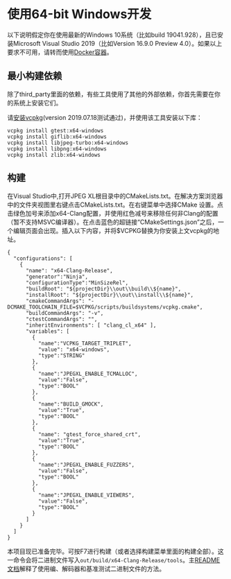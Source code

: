 ﻿# 使用64-bit Windows开发

以下说明假定你在使用最新的Windows 10系统（比如build 19041.928），且已安装Microsoft Visual Studio 2019（比如Version 16.9.0 Preview 4.0）。如果以上要求不可用，请转而使用[Docker容器](developing_in_docker.sc.md)。

## 最小构建依赖

除了third_party里面的依赖，有些工具使用了其他的外部依赖，你首先需要在你的系统上安装它们。

请[安装vcpkg](https://vcpkg.readthedocs.io/en/latest/examples/installing-and-using-packages/)(version 2019.07.18测试通过)，并使用该工具安装以下库：

```
vcpkg install gtest:x64-windows
vcpkg install giflib:x64-windows
vcpkg install libjpeg-turbo:x64-windows
vcpkg install libpng:x64-windows
vcpkg install zlib:x64-windows
```

## 构建

在Visual Studio中,打开JPEG XL根目录中的CMakeLists.txt。在解决方案浏览器中的文件夹视图里右键点击CMakeLists.txt。在右键菜单中选择CMake 设置。点击绿色加号来添加x64-Clang配置，并使用红色减号来移除任何非Clang的配置（暂不支持MSVC编译器）。在点击蓝色的超链接“CMakeSettings.json”之后，一个编辑页面会出现。插入以下内容，并将$VCPKG替换为你安装上文vcpkg的地址。

```
{
  "configurations": [
    {
      "name": "x64-Clang-Release",
      "generator":"Ninja",
      "configurationType":"MinSizeRel",
      "buildRoot": "${projectDir}\\out\\build\\${name}",
      "installRoot": "${projectDir}\\out\\install\\${name}",
      "cmakeCommandArgs": "-DCMAKE_TOOLCHAIN_FILE=$VCPKG/scripts/buildsystems/vcpkg.cmake",
      "buildCommandArgs": "-v",
      "ctestCommandArgs": "",
      "inheritEnvironments": [ "clang_cl_x64" ],
      "variables": [
        {
          "name":"VCPKG_TARGET_TRIPLET",
          "value": "x64-windows",
          "type":"STRING"
        },
        {
          "name":"JPEGXL_ENABLE_TCMALLOC",
          "value":"False",
          "type":"BOOL"
        },
        {
          "name":"BUILD_GMOCK",
          "value":"True",
          "type":"BOOL"
        },
        {
          "name": "gtest_force_shared_crt",
          "value":"True",
          "type":"BOOL"
        },
        {
          "name":"JPEGXL_ENABLE_FUZZERS",
          "value":"False",
          "type":"BOOL"
        },
        {
          "name":"JPEGXL_ENABLE_VIEWERS",
          "value":"False",
          "type":"BOOL"
        }
      ]
    }
  ]
}
```

本项目现已准备完毕。可按F7进行构建（或者选择构建菜单里面的构建全部）。这一命令会将二进制文件写入`out/build/x64-Clang-Release/tools`。主[README文档](README.md)解释了使用编、解码器和基准测试二进制文件的方法。
